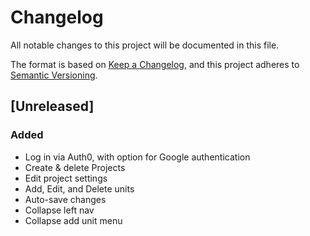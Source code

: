 # Changelog
All notable changes to this project will be documented in this file.

The format is based on [Keep a Changelog](https://keepachangelog.com/en/1.0.0/),
and this project adheres to [Semantic Versioning](https://semver.org/spec/v2.0.0.html).

## [Unreleased]

### Added
* Log in via Auth0, with option for Google authentication
* Create & delete Projects
* Edit project settings
* Add, Edit, and Delete units
* Auto-save changes
* Collapse left nav
* Collapse add unit menu
